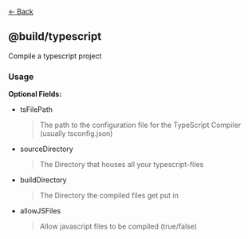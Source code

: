 [<- Back](./index.md)

## @build/typescript

Compile a typescript project

### Usage

**Optional Fields:**

-   tsFilePath

    > The path to the configuration file for the TypeScript Compiler (usually tsconfig.json)

-   sourceDirectory

    > The Directory that houses all your typescript-files

-   buildDirectory

    > The Directory the compiled files get put in

-   allowJSFiles
    > Allow javascript files to be compiled (true/false)

